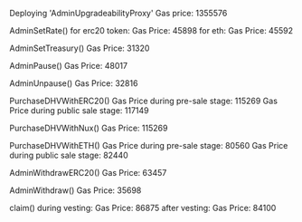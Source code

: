 Deploying 'AdminUpgradeabilityProxy'
    Gas price: 1355576

AdminSetRate()
   for erc20 token:
     Gas Price: 45898
   for eth:
     Gas Price: 45592

AdminSetTreasury()
    Gas Price: 31320

AdminPause()
    Gas Price: 48017

AdminUnpause()
    Gas Price: 32816

PurchaseDHVWithERC20()
    Gas Price during pre-sale stage: 115269
    Gas Price during public sale stage: 117149

PurchaseDHVWithNux()
    Gas Price: 115269

PurchaseDHVWithETH()
    Gas Price during pre-sale stage: 80560
    Gas Price during public sale stage: 82440

AdminWithdrawERC20()
    Gas Price: 63457

AdminWithdraw()
    Gas Price: 35698

claim()
    during vesting:
        Gas Price: 86875
    after vesting:
        Gas Price: 84100

